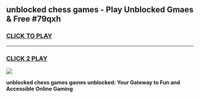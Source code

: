 
## unblocked chess games - Play Unblocked Gmaes & Free #79qxh
<h3>
<a href="https://news.freeplayer.one?title=unblocked_chess_games&ref=26F">CLICK TO PLAY</a></h3>
<hr>

<h3>
<a href="https://news.freeplayer.one?title=unblocked_chess_games&ref=26F">CLICK 2 PLAY</a>
  
</h3>

<a href="https://news.freeplayer.one?title=unblocked_chess_games&ref=26F/"><img src="https://clearcache.store/games.png"></a>


**unblocked chess games games unblocked: Your Gateway to Fun and Accessible Online Gaming**
